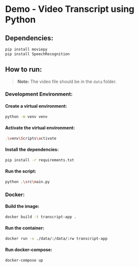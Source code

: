 # Demo - Video Transcript using Python

## Dependencies:

```bash
pip install moviepy
pip install SpeechRecognition
```



## How to run:

> **Note:** The video file should be in the `data` folder.


### Development Environment:


#### Create a virtual environment:

```bash
python -m venv venv
```

#### Activate the virtual environment:

```bash
.\venv\Scripts\activate
```

#### Install the dependencies:

```bash
pip install -r requirements.txt
```

#### Run the script:

```bash
python .\src\main.py
```


### Docker:

#### Build the image:

```bash
docker build -t transcript-app .
```

#### Run the container:

```bash
docker run -v ./data/:/data/:rw transcript-app
```

#### Run docker-compose:

```bash
docker-compose up
```
